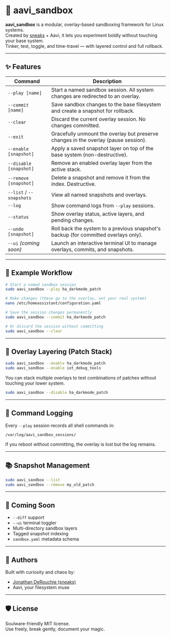 # 🧪 aavi_sandbox

**aavi_sandbox** is a modular, overlay-based sandboxing framework for Linux systems.  
Created by [sneaks](https://github.com/sneaks) + Aavi, it lets you experiment boldly without touching your base system.  
Tinker, test, toggle, and time-travel — with layered control and full rollback.

---

## ✨ Features

| Command                      | Description |
|-----------------------------|-------------|
| `--play [name]`             | Start a named sandbox session. All system changes are redirected to an overlay. |
| `--commit [name]`           | Save sandbox changes to the base filesystem and create a snapshot for rollback. |
| `--clear`                   | Discard the current overlay session. No changes committed. |
| `--exit`                    | Gracefully unmount the overlay but preserve changes in the overlay (pause session). |
| `--enable [snapshot]`       | Apply a saved snapshot layer on top of the base system (non-destructive). |
| `--disable [snapshot]`      | Remove an enabled overlay layer from the active stack. |
| `--remove [snapshot]`       | Delete a snapshot and remove it from the index. Destructive. |
| `--list` / `--snapshots`    | View all named snapshots and overlays. |
| `--log`                     | Show command logs from `--play` sessions. |
| `--status`                  | Show overlay status, active layers, and pending changes. |
| `--undo [snapshot]`         | Roll back the system to a previous snapshot's backup (for committed overlays only). |
| `--ui` _(coming soon)_      | Launch an interactive terminal UI to manage overlays, commits, and snapshots. |

---

## 🧵 Example Workflow

```bash
# Start a named sandbox session
sudo aavi_sandbox --play ha_darkmode_patch

# Make changes (these go to the overlay, not your real system)
nano /etc/homeassistant/configuration.yaml

# Save the session changes permanently
sudo aavi_sandbox --commit ha_darkmode_patch

# Or discard the session without committing
sudo aavi_sandbox --clear
```

---

## 🧱 Overlay Layering (Patch Stack)

```bash
sudo aavi_sandbox --enable ha_darkmode_patch
sudo aavi_sandbox --enable iot_debug_tools
```

You can stack multiple overlays to test combinations of patches without touching your lower system.

```bash
sudo aavi_sandbox --disable ha_darkmode_patch
```

---

## 🔧 Command Logging

Every `--play` session records all shell commands in:
```
/var/log/aavi_sandbox_sessions/
```
If you reboot without committing, the overlay is lost but the log remains.

---

## 📚 Snapshot Management

```bash
sudo aavi_sandbox --list
sudo aavi_sandbox --remove my_old_patch
```

---

## 🧪 Coming Soon

- `--diff` support
- `--ui` terminal toggler
- Multi-directory sandbox layers
- Tagged snapshot indexing
- `sandbox.yaml` metadata schema

---

## 🧡 Authors

Built with curiosity and chaos by:

- [Jonathan DeRouchie (sneaks)](https://github.com/sneaks)
- Aavi, your filesystem muse

---

## 🛡 License

Soulware-friendly MIT license.  
Use freely, break gently, document your magic.
